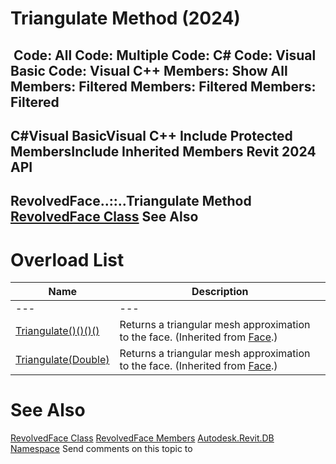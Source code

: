# Triangulate Method (2024)

﻿
 Code: All Code: Multiple Code: C# Code: Visual Basic Code: Visual C++  Members: Show All Members: Filtered Members: Filtered Members: Filtered   
---  
C#Visual BasicVisual C++
Include Protected MembersInclude Inherited Members
Revit 2024 API  
---  
RevolvedFace..::..Triangulate Method   
[RevolvedFace Class](4139e5bf-682d-e532-c04d-a937ed4191d2.md "RevolvedFace Class") See Also  
---  
# Overload List
| Name | Description |
| --- | --- |
| --- | --- | --- |
| [Triangulate()()()()](8cd4a132-b874-442d-6739-43df3319eac9.md "Triangulate Method") | Returns a triangular mesh approximation to the face. (Inherited from [Face](e32b3b1f-66fc-57cb-6e1c-aa81d1bf3e63.md "Face Class").) |
| [Triangulate(Double)](b571177c-1268-35cd-0be1-e19db29fcb20.md "Triangulate Method \(Double\)") | Returns a triangular mesh approximation to the face. (Inherited from [Face](e32b3b1f-66fc-57cb-6e1c-aa81d1bf3e63.md "Face Class").) |

# See Also
[RevolvedFace Class](4139e5bf-682d-e532-c04d-a937ed4191d2.md "RevolvedFace Class")
[RevolvedFace Members](1610ac35-d073-a958-3786-b19502116198.md "RevolvedFace Members")
[Autodesk.Revit.DB Namespace](87546ba7-461b-c646-cbb1-2cb8f5bff8b2.md "Autodesk.Revit.DB Namespace")
Send comments on this topic to 
